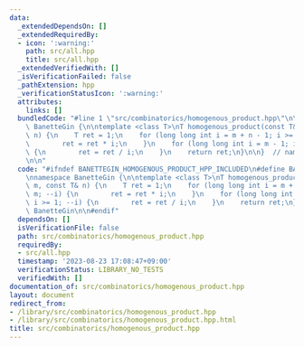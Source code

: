 ```yaml
---
data:
  _extendedDependsOn: []
  _extendedRequiredBy:
  - icon: ':warning:'
    path: src/all.hpp
    title: src/all.hpp
  _extendedVerifiedWith: []
  _isVerificationFailed: false
  _pathExtension: hpp
  _verificationStatusIcon: ':warning:'
  attributes:
    links: []
  bundledCode: "#line 1 \"src/combinatorics/homogenous_product.hpp\"\n\n\n\nnamespace\
    \ BanetteGin {\n\ntemplate <class T>\nT homogenous_product(const T& m, const T&\
    \ n) {\n    T ret = 1;\n    for (long long int i = m + n - 1; i >= m; --i) {\n\
    \        ret = ret * i;\n    }\n    for (long long int i = m - 1; i >= 1; --i)\
    \ {\n        ret = ret / i;\n    }\n    return ret;\n}\n\n}  // namespace BanetteGin\n\
    \n\n"
  code: "#ifndef BANETTEGIN_HOMOGENOUS_PRODUCT_HPP_INCLUDED\n#define BANETTEGIN_HOMOGENOUS_PRODUCT_HPP_INCLUDED\n\
    \nnamespace BanetteGin {\n\ntemplate <class T>\nT homogenous_product(const T&\
    \ m, const T& n) {\n    T ret = 1;\n    for (long long int i = m + n - 1; i >=\
    \ m; --i) {\n        ret = ret * i;\n    }\n    for (long long int i = m - 1;\
    \ i >= 1; --i) {\n        ret = ret / i;\n    }\n    return ret;\n}\n\n}  // namespace\
    \ BanetteGin\n\n#endif"
  dependsOn: []
  isVerificationFile: false
  path: src/combinatorics/homogenous_product.hpp
  requiredBy:
  - src/all.hpp
  timestamp: '2023-08-23 17:08:47+09:00'
  verificationStatus: LIBRARY_NO_TESTS
  verifiedWith: []
documentation_of: src/combinatorics/homogenous_product.hpp
layout: document
redirect_from:
- /library/src/combinatorics/homogenous_product.hpp
- /library/src/combinatorics/homogenous_product.hpp.html
title: src/combinatorics/homogenous_product.hpp
---
```

